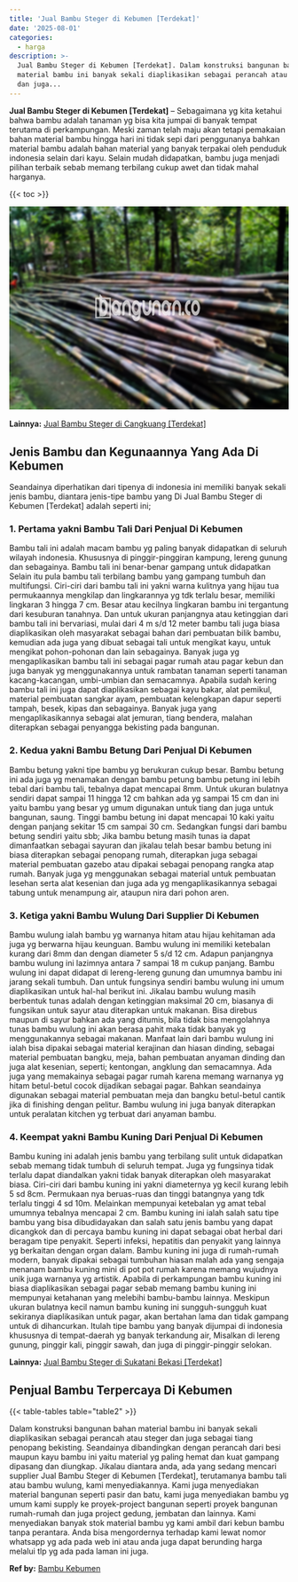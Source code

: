 ```yaml
---
title: 'Jual Bambu Steger di Kebumen [Terdekat]'
date: '2025-08-01'
categories:
  - harga
description: >-
  Jual Bambu Steger di Kebumen [Terdekat]. Dalam konstruksi bangunan bahan
  material bambu ini banyak sekali diaplikasikan sebagai perancah atau steger
  dan juga...
---
```


**Jual Bambu Steger di Kebumen \[Terdekat\]** – Sebagaimana yg kita ketahui bahwa bambu adalah tanaman yg bisa kita jumpai di banyak tempat terutama di perkampungan. Meski zaman telah maju akan tetapi pemakaian bahan material bambu hingga hari ini tidak sepi dari penggunanya bahkan material bambu adalah bahan material yang banyak terpakai oleh penduduk indonesia selain dari kayu. Selain mudah didapatkan, bambu juga menjadi pilihan terbaik sebab memang terbilang cukup awet dan tidak mahal harganya.

{{< toc >}}

![Jual Bambu Steger di Kebumen [Terdekat]](/images/jual-bambu-tali-11.png)

**Lainnya:** [Jual Bambu Steger di Cangkuang \[Terdekat\]](https://bambu.bangunan.co/jual-bambu-steger-di-cangkuang-terdekat/)

## Jenis Bambu dan Kegunaannya Yang Ada Di Kebumen

Seandainya diperhatikan dari tipenya di indonesia ini memiliki banyak sekali jenis bambu, diantara jenis-tipe bambu yang Di Jual Bambu Steger di Kebumen \[Terdekat\] adalah seperti ini;

### 1\. Pertama yakni Bambu Tali Dari Penjual Di Kebumen

Bambu tali ini adalah macam bambu yg paling banyak didapatkan di seluruh wilayah indonesia. Khususnya di pinggir-pinggiran kampung, lereng gunung dan sebagainya. Bambu tali ini benar-benar gampang untuk didapatkan Selain itu pula bambu tali terbilang bambu yang gampang tumbuh dan multifungsi. Ciri-ciri dari bambu tali ini yakni warna kulitnya yang hijau tua permukaannya mengkilap dan lingkarannya yg tdk terlalu besar, memiliki lingkaran 3 hingga 7 cm. Besar atau kecilnya lingkaran bambu ini tergantung dari kesuburan tanahnya. Dan untuk ukuran panjangnya atau ketinggian dari bambu tali ini bervariasi, mulai dari 4 m s/d 12 meter bambu tali juga biasa diaplikasikan oleh masyarakat sebagai bahan dari pembuatan bilik bambu, kemudian ada juga yang dibuat sebagai tali untuk mengikat kayu, untuk mengikat pohon-pohonan dan lain sebagainya. Banyak juga yg mengaplikasikan bambu tali ini sebagai pagar rumah atau pagar kebun dan juga banyak yg menggunakannya untuk rambatan tanaman seperti tanaman kacang-kacangan, umbi-umbian dan semacamnya. Apabila sudah kering bambu tali ini juga dapat diaplikasikan sebagai kayu bakar, alat pemikul, material pembuatan sangkar ayam, pembuatan kelengkapan dapur seperti tampah, besek, kipas dan sebagainya. Banyak juga yang mengaplikasikannya sebagai alat jemuran, tiang bendera, malahan diterapkan sebagai penyangga bekisting pada bangunan.

### 2\. Kedua yakni Bambu Betung Dari Penjual Di Kebumen

Bambu betung yakni tipe bambu yg berukuran cukup besar. Bambu betung ini ada juga yg menamakan dengan bambu petung bambu petung ini lebih tebal dari bambu tali, tebalnya dapat mencapai 8mm. Untuk ukuran bulatnya sendiri dapat sampai 11 hingga 12 cm bahkan ada yg sampai 15 cm dan ini yaitu bambu yang besar yg umum digunakan untuk tiang dan juga untuk bangunan, saung. Tinggi bambu betung ini dapat mencapai 10 kaki yaitu dengan panjang sekitar 15 cm sampai 30 cm. Sedangkan fungsi dari bambu betung sendiri yaitu sbb; Jika bambu betung masih tunas ia dapat dimanfaatkan sebagai sayuran dan jikalau telah besar bambu betung ini biasa diterapkan sebagai penopang rumah, diterapkan juga sebagai material pembuatan gazebo atau dipakai sebagai penopang rangka atap rumah. Banyak juga yg menggunakan sebagai material untuk pembuatan lesehan serta alat kesenian dan juga ada yg mengaplikasikannya sebagai tabung untuk menampung air, ataupun nira dari pohon aren.

### 3\. Ketiga yakni Bambu Wulung Dari Supplier Di Kebumen

Bambu wulung ialah bambu yg warnanya hitam atau hijau kehitaman ada juga yg berwarna hijau keunguan. Bambu wulung ini memiliki ketebalan kurang dari 8mm dan dengan diameter 5 s/d 12 cm. Adapun panjangnya bambu wulung ini lazimnya antara 7 sampai 18 m cukup panjang. Bambu wulung ini dapat didapat di lereng-lereng gunung dan umumnya bambu ini jarang sekali tumbuh. Dan untuk fungsinya sendiri bambu wulung ini umum diaplikasikan untuk hal-hal berikut ini. Jikalau bambu wulung masih berbentuk tunas adalah dengan ketinggian maksimal 20 cm, biasanya di fungsikan untuk sayur atau diterapkan untuk makanan. Bisa direbus maupun di sayur bahkan ada yang ditumis, bila tidak bisa mengolahnya tunas bambu wulung ini akan berasa pahit maka tidak banyak yg menggunakannya sebagai makanan. Manfaat lain dari bambu wulung ini ialah bisa dipakai sebagai material kerajinan dan hiasan dinding, sebagai material pembuatan bangku, meja, bahan pembuatan anyaman dinding dan juga alat kesenian, seperti; kentongan, angklung dan semacamnya. Ada juga yang memakainya sebagai pagar rumah karena memang warnanya yg hitam betul-betul cocok dijadikan sebagai pagar. Bahkan seandainya digunakan sebagai material pembuatan meja dan bangku betul-betul cantik jika di finishing dengan pelitur. Bambu wulung ini juga banyak diterapkan untuk peralatan kitchen yg terbuat dari anyaman bambu.

### 4\. Keempat yakni Bambu Kuning Dari Penjual Di Kebumen

Bambu kuning ini adalah jenis bambu yang terbilang sulit untuk didapatkan sebab memang tidak tumbuh di seluruh tempat. Juga yg fungsinya tidak terlalu dapat diandalkan yakni tidak banyak diterapkan oleh masyarakat biasa. Ciri-ciri dari bambu kuning ini yakni diameternya yg kecil kurang lebih 5 sd 8cm. Permukaan nya beruas-ruas dan tinggi batangnya yang tdk terlalu tinggi 4 sd 10m. Melainkan mempunyai ketebalan yg amat tebal umumnya tebalnya mencapai 2 cm. Bambu kuning ini ialah salah satu tipe bambu yang bisa dibudidayakan dan salah satu jenis bambu yang dapat dicangkok dan di percaya bambu kuning ini dapat sebagai obat herbal dari beragam tipe penyakit. Seperti infeksi, hepatitis dan penyakit yang lainnya yg berkaitan dengan organ dalam. Bambu kuning ini juga di rumah-rumah modern, banyak dipakai sebagai tumbuhan hiasan malah ada yang sengaja menanam bambu kuning mini di pot pot rumah karena memang wujudnya unik juga warnanya yg artistik. Apabila di perkampungan bambu kuning ini biasa diaplikasikan sebagai pagar sebab memang bambu kuning ini mempunyai ketahanan yang melebihi bambu-bambu lainnya. Meskipun ukuran bulatnya kecil namun bambu kuning ini sungguh-sungguh kuat sekiranya diaplikasikan untuk pagar, akan bertahan lama dan tidak gampang untuk di dihancurkan. Itulah tipe bambu yang banyak dijumpai di indonesia khususnya di tempat-daerah yg banyak terkandung air, Misalkan di lereng gunung, pinggir kali, pinggir sawah, dan juga di pinggir-pinggir selokan.

**Lainnya:** [Jual Bambu Steger di Sukatani Bekasi \[Terdekat\]](https://bambu.bangunan.co/jual-bambu-steger-di-sukatani-bekasi-terdekat/)

## Penjual Bambu Terpercaya Di Kebumen

{{< table-tables table="table2" >}}

Dalam konstruksi bangunan bahan material bambu ini banyak sekali diaplikasikan sebagai perancah atau steger dan juga sebagai tiang penopang bekisting. Seandainya dibandingkan dengan perancah dari besi maupun kayu bambu ini yaitu material yg paling hemat dan kuat gampang dipasang dan diungkap. Jikalau diantara anda, ada yang sedang mencari supplier Jual Bambu Steger di Kebumen \[Terdekat\], terutamanya bambu tali atau bambu wulung, kami menyediakannya. Kami juga menyediakan material bangunan seperti pasir dan batu, kami juga menyediakan bambu yg umum kami supply ke proyek-project bangunan seperti proyek bangunan rumah-rumah dan juga project gedung, jembatan dan lainnya. Kami menyediakan banyak stok material bambu yg kami ambil dari kebun bambu tanpa perantara. Anda bisa mengordernya terhadap kami lewat nomor whatsapp yg ada pada web ini atau anda juga dapat berunding harga melalui tlp yg ada pada laman ini juga.

**Ref by:** [Bambu Kebumen](https://id.wikipedia.org/wiki/Bambu)
